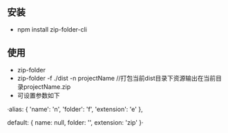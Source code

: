 
## 安装
* npm install zip-folder-cli

## 使用
* zip-folder 
* zip-folder -f ./dist -n projectName  //打包当前dist目录下资源输出在当前目录projectName.zip
* 可设置参数如下

·alias: {
            'name': 'n',
            'folder': 'f',
            'extension': 'e'
},
       
default: {
    name: null,
    folder: '',
    extension: 'zip'
}·

